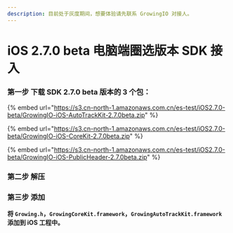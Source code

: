 ```yaml
---
description: 目前处于灰度期间，想要体验请先联系 GrowingIO 对接人。
---
```


# iOS 2.7.0 beta 电脑端圈选版本 SDK 接入

### **第一步 下载 SDK 2.7.0 beta 版本的 3 个包：**

{% embed url="https://s3.cn-north-1.amazonaws.com.cn/es-test/iOS2.7.0-beta/GrowingIO-iOS-AutoTrackKit-2.7.0beta.zip" %}

{% embed url="https://s3.cn-north-1.amazonaws.com.cn/es-test/iOS2.7.0-beta/GrowingIO-iOS-CoreKit-2.7.0beta.zip" %}

{% embed url="https://s3.cn-north-1.amazonaws.com.cn/es-test/iOS2.7.0-beta/GrowingIO-iOS-PublicHeader-2.7.0beta.zip" %}

### **第二步 解压**

### **第三步 添加**

**将 `Growing.h`，`GrowingCoreKit.framework`，`GrowingAutoTrackKit.framework` 添加到 iOS 工程中。**


